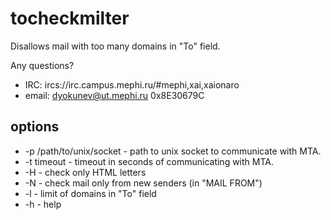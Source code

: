 tocheckmilter
===============

Disallows mail with too many domains in "To" field.

Any questions?
 - IRC: ircs://irc.campus.mephi.ru/#mephi,xai,xaionaro
 - email: <dyokunev@ut.mephi.ru> 0x8E30679C


options
-------

 - -p /path/to/unix/socket - path to unix socket to communicate with MTA.
 - -t timeout - timeout in seconds of communicating with MTA.
 - -H - check only HTML letters
 - -N - check mail only from new senders (in "MAIL FROM")
 - -l - limit of domains in "To" field
 - -h - help

